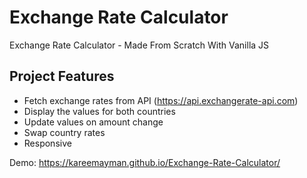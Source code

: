 # Exchange Rate Calculator
Exchange Rate Calculator - Made From Scratch With Vanilla JS

## Project Features
- Fetch exchange rates from API (https://api.exchangerate-api.com)
- Display the values for both countries
- Update values on amount change
- Swap country rates
- Responsive

Demo: https://kareemayman.github.io/Exchange-Rate-Calculator/
